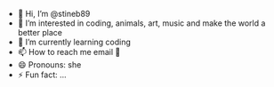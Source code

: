 - 👋 Hi, I’m @stineb89
- 👀 I’m interested in coding, animals, art, music and make the world a better place
- 🌱 I’m currently learning coding
- 📫 How to reach me email 📧
- 😄 Pronouns: she
- ⚡ Fun fact: ...

<!---
stineb89/stineb89 is a ✨ special ✨ repository because its `README.md` (this file) appears on your GitHub profile.
You can click the Preview link to take a look at your changes.
--->
